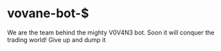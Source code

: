 # vovane-bot-$
We are the team behind the mighty V0V4N3 bot. Soon it will conquer the trading world! Give up and dump it

